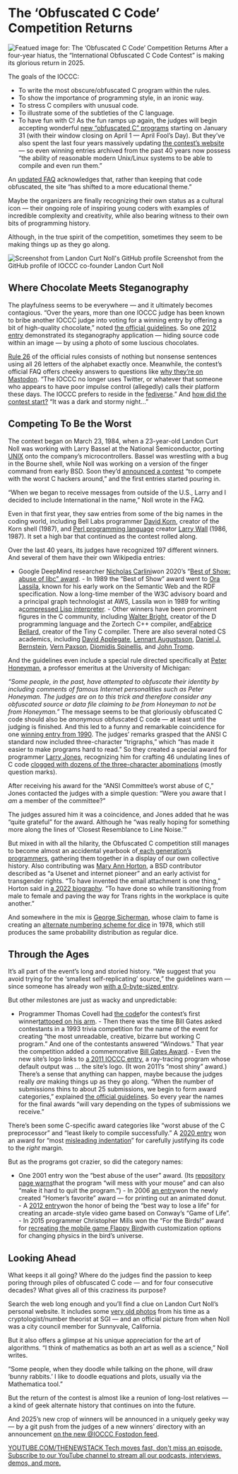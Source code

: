 # The ‘Obfuscated C Code’ Competition Returns
![Featued image for: The ‘Obfuscated C Code’ Competition Returns](https://cdn.thenewstack.io/media/2024/11/c7e3eb34-c-safety-1024x683.jpg)
After a four-year hiatus, the “International Obfuscated C Code Contest” is making its glorious return in 2025.

The goals of the IOCCC:

- To write the most obscure/obfuscated C program within the rules.
- To show the importance of programming style, in an ironic way.
- To stress C compilers with unusual code.
- To illustrate some of the subtleties of the C language.
- To have fun with C!
As the fun ramps up again, the judges will begin accepting wonderful [new “obfuscated C” programs](https://thenewstack.io/a-tradition-continues-the-international-obfuscated-c-code-contest/) starting on January 31 (with their window closing on April 1 — April Fool’s Day). But they’ve also spent the last four years massively updating [the contest’s website](http://www.ioccc.org/) — so even winning entries archived from the past 40 years now possess “the ability of reasonable modern Unix/Linux systems to be able to compile and even run them.”

An [updated FAQ](http://www.ioccc.org/faq.html) acknowledges that, rather than keeping that code obfuscated, the site “has shifted to a more educational theme.”

Maybe the organizers are finally recognizing their own status as a cultural icon — their ongoing role of inspiring young coders with examples of incredible complexity and creativity, while also bearing witness to their own bits of programming history.

Although, in the true spirit of the competition, sometimes they seem to be making things up as they go along.

![Screenshot from Landon Curt Noll's GitHub profile](https://cdn.thenewstack.io/media/2025/01/a5947686-screenshot-from-landon-curt-nolls-github-profile.png)
Screenshot from the GitHub profile of IOCCC co-founder Landon Curt Noll

## Where Chocolate Meets Steganography
The playfulness seems to be everywhere — and it ultimately becomes contagious. “Over the years, more than one IOCCC judge has been known to bribe another IOCCC judge into voting for a winning entry by offering a bit of high-quality chocolate,” noted [the official guidelines](http://www.ioccc.org/next/guidelines.html). So one [2012 entry](http://www.ioccc.org/2012/vik/index.html) demonstrated its steganography application — hiding source code within an image — by using a photo of some luscious chocolates.

[Rule 26](http://www.ioccc.org/next/rules.html#rule26) of the official rules consists of nothing but nonsense sentences using all 26 letters of the alphabet exactly once. Meanwhile, the contest’s official FAQ offers cheeky answers to questions like [why they’re on Mastodon](http://www.ioccc.org/faq.html#try_mastodon). “The IOCCC no longer uses Twitter, or whatever that someone who appears to have poor impulse control (allegedly) calls their platform these days. The IOCCC prefers to reside in the [fediverse](https://fediverse.info/).”
And [how did the contest start?](http://www.ioccc.org/faq.html#ioccc_start) “It was a dark and stormy night…”

## Competing To Be the Worst
The context began on March 23, 1984, when a 23-year-old Landon Curt Noll was working with Larry Bassel at the National Semiconductor, porting [UNIX](https://thenewstack.io/unix-creator-ken-thompson-to-keynote-scale-conference/) onto the company’s microcontrollers. Bassel was wrestling with a bug in the Bourne shell, while Noll was working on a version of the finger command from early BSD. Soon they’d [announced a contest](https://groups.google.com/g/net.lang.c/c/lx-TAuEyeRI/m/HdOOnNx6LC0J?hl=en) “to compete with the worst C hackers around,” and the first entries started pouring in.

“When we began to receive messages from outside of the U.S., Larry and I decided to include International in the name,” Noll wrote in the FAQ.

Even in that first year, they saw entries from some of the big names in the coding world, including Bell Labs programmer [David Korn](https://en.wikipedia.org/wiki/David_Korn_(computer_scientist)), creator of the Korn shell (1987), and [Perl programming language](https://thenewstack.io/week-programming-renaming-perl-save-terminal-unpopularity/) creator [Larry Wall](https://en.wikipedia.org/wiki/Larry_Wall) (1986, 1987). It set a high bar that continued as the contest rolled along.

Over the last 40 years, its judges have recognized 197 different winners. And several of them have their own Wikipedia entries:

- Google DeepMind researcher
[Nicholas Carlini](https://en.wikipedia.org/wiki/Nicholas_Carlini)won 2020’s “[Best of Show: abuse of libc” award](https://www.ioccc.org/2020/carlini/index.html). - In 1989 the “Best of Show” award went to
[Ora Lassila](https://en.wikipedia.org/wiki/Ora_Lassila), known for his early work on the Semantic Web and the RDF specification. Now a long-time member of the W3C advisory board and a principal graph technologist at AWS, Lassila won in 1989 for writing a[compressed Lisp interpreter](http://www.ioccc.org/1989/jar.2/index.html). - Other winners have been prominent figures in the C community, including
[Walter Bright](https://en.wikipedia.org/wiki/Walter_Bright), creator of the D programming language and the Zortech C++ compiler, and[Fabrice Bellard](https://en.wikipedia.org/wiki/Fabrice_Bellard), creator of the Tiny C compiler.
There are also several noted CS academics, including [David Applegate](https://en.wikipedia.org/wiki/David_Applegate), [Lennart Augustsson](https://en.wikipedia.org/wiki/Lennart_Augustsson), [Daniel J. Bernstein](https://en.wikipedia.org/wiki/Daniel_J._Bernstein), [Vern Paxson](https://en.wikipedia.org/wiki/Vern_Paxson), [Diomidis Spinellis](https://en.wikipedia.org/wiki/Diomidis_Spinellis), and [John Tromp](https://en.wikipedia.org/wiki/John_Tromp).

And the guidelines even include a special rule directed specifically at [Peter Honeyman](http://www.citi.umich.edu/u/honey), a professor emeritus at the University of Michigan:

*“Some people, in the past, have attempted to obfuscate their identity by including comments of famous Internet personalities such as Peter Honeyman. The judges are on to this trick and therefore consider any obfuscated source or data file claiming to be from Honeyman to not be from Honeyman.”*
The message seems to be that gloriously obfuscated C code should also be *anonymous* obfuscated C code — at least until the judging is finished. And this led to a funny and remarkable coincidence for one [winning entry from 1990](http://www.ioccc.org/1990/scjones/index.html). The judges’ remarks grasped that the ANSI C standard now included three-character “trigraphs,” which “has made it easier to make programs hard to read.” So they created a special award for programmer [Larry Jones](https://www.linkedin.com/in/larry-jones-6894331/), recognizing him for crafting 46 undulating lines of C code [clogged with dozens of the three-character abominations](https://github.com/ioccc-src/winner/blob/master/1990/scjones/scjones.c) (mostly question marks).

After receiving his award for the “ANSI Committee’s worst abuse of C,” Jones contacted the judges with a simple question: “Were you aware that I *am* a member of the committee?”

The judges assured him it was a coincidence, and Jones added that he was “quite grateful” for the award. Although he “was really hoping for something more along the lines of ‘Closest Resemblance to Line Noise.'”

But mixed in with all the hilarity, the Obfuscated C competition still manages to become almost an accidental yearbook of[ each generation’s programmers](https://thenewstack.io/the-key-fundamentals-of-programming-you-should-know/), gathering them together in a display of our own collective history. Also contributing was [Mary Ann Horton](https://en.wikipedia.org/wiki/Mary_Ann_Horton), a BSD contributor described as “a Usenet and internet pioneer” and an early activist for transgender rights. “To have invented the email attachment is one thing,” Horton said in [a 2022 biography](https://www.amazon.com/Trailblazer-Lighting-Transgender-Equality-Corporate/dp/B0BCDF3D3Y/). “To have done so while transitioning from male to female and paving the way for Trans rights in the workplace is quite another.”

And somewhere in the mix is [George Sicherman](http://www.ioccc.org/1985/sicherman/index.html), whose claim to fame is creating an [alternate numbering scheme for dice](https://en.wikipedia.org/wiki/Sicherman_dice) in 1978, which still produces the same probability distribution as regular dice.

## Through the Ages
It’s all part of the event’s long and storied history. “We suggest that you avoid trying for the ‘smallest self-replicating’ source,” the guidelines warn — since someone has already won [with a 0-byte-sized entry](http://www.ioccc.org/1994/smr/index.html).

But other milestones are just as wacky and unpredictable:

- Programmer Thomas Covell had
[the code](https://www.ioccc.org/1984/anonymous/index.html)for the contest’s first winner[tattooed on his arm](https://web.archive.org/web/20070120220721/https://thomasscovell.com/tattoo.php). - Then there was the time Bill Gates asked contestants in a 1993 trivia competition for the name of the event for creating “the most unreadable, creative, bizarre but working C program.” And one of the contestants answered “Windows.” That year the competition added a commemorative
[Bill Gates Award](http://www.ioccc.org/1993/cmills/index.html). - Even the new site’s logo links to
[a 2011 IOCCC entry](https://www.ioccc.org/2011/zucker/index.html), a ray-tracing program whose default output was … the site’s logo. (It won 2011’s “most shiny” award.)
There’s a sense that anything can happen, maybe because the judges really *are* making things up as they go along. “When the number of submissions thins to about 25 submissions, we begin to form award categories,” explained [the official guidelines](http://www.ioccc.org/next/guidelines.html). So every year the names for the final awards “will vary depending on the types of submissions we receive.”

There’s been some C-specific award categories like “worst abuse of the C preprocessor” and “least likely to compile successfully.” A [2020 entry](http://www.ioccc.org/2020/tsoj/index.html) won an award for “most [misleading indentation](https://github.com/ioccc-src/winner/blob/master/2020/tsoj/prog.c)” for carefully justifying its code to the *right* margin.

But as the programs got crazier, so did the category names:

- One 2001 entry won the “best abuse of the user” award. (Its
[repository page warns](http://www.ioccc.org/2001/rosten/index.html)that the program “will mess with your mouse” and can also “make it hard to quit the program.”) - In 2006
[an entry](http://www.ioccc.org/2006/sloane/index.html)won the newly created “Homer’s favorite” award — for printing out an animated donut. - A
[2012 entry](http://www.ioccc.org/2012/dlowe/index.html)won the honor of being the “best way to lose a life” for creating an arcade-style video game based on Conway’s “Game of Life”. - In 2015 programmer Christopher Mills won the “For the Birds!” award for
[recreating the mobile game Flappy Bird](http://www.ioccc.org/2015/mills1/index.html)with customization options for changing physics in the bird’s universe.
## Looking Ahead
What keeps it all going? Where do the judges find the passion to keep poring through piles of obfuscated C code — and for four consecutive decades? What gives all of this craziness its purpose?

Search the web long enough and you’ll find a clue on Landon Curt Noll’s personal website. It includes some [very old photos](http://www.isthe.com/chongo/pictures.html) from his time as a cryptologist/number theorist at SGI — and an official picture from when Noll was a city council member for Sunnyvale, California.

But it also offers a glimpse at his unique appreciation for the art of algorithms. “I think of mathematics as both an art as well as a science,” Noll writes.

“Some people, when they doodle while talking on the phone, will draw ‘bunny rabbits.’ I like to doodle equations and plots, usually via the Mathematica tool.”

But the return of the contest is almost like a reunion of long-lost relatives — a kind of geek alternate history that continues on into the future.

And 2025’s new crop of winners will be announced in a uniquely geeky way — by a git push from the judges of a new winners’ directory with an announcement [on the new @IOCCC Fostodon feed](https://fosstodon.org/@ioccc).

[
YOUTUBE.COM/THENEWSTACK
Tech moves fast, don't miss an episode. Subscribe to our YouTube
channel to stream all our podcasts, interviews, demos, and more.
](https://youtube.com/thenewstack?sub_confirmation=1)